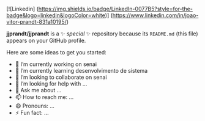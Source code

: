 [![Linkedin]
(https://img.shields.io/badge/LinkedIn-0077B5?style=for-the-badge&logo=linkedin&logoColor=white)]
(https://www.linkedin.com/in/joao-vitor-prandt-831a10195/)



**jjprandt/jjprandt** is a ✨ _special_ ✨ repository because its `README.md` (this file) appears on your GitHub profile.

Here are some ideas to get you started:

- 🔭 I’m currently working on senai
- 🌱 I’m currently learning desenvolvimento de sistema
- 👯 I’m looking to collaborate on senai
- 🤔 I’m looking for help with ...
- 💬 Ask me about ...
- 📫 How to reach me: ...
- 😄 Pronouns: ...
- ⚡ Fun fact: ...

